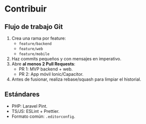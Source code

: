 # Contribuir

## Flujo de trabajo Git
1. Crea una rama por feature:
   - `feature/backend`
   - `feature/web`
   - `feature/mobile`
2. Haz commits pequeños y con mensajes en imperativo.
3. Abre **al menos 2 Pull Requests**:
   - PR 1: MVP backend + web.
   - PR 2: App móvil Ionic/Capacitor.
4. Antes de fusionar, realiza rebase/squash para limpiar el historial.

## Estándares
- PHP: Laravel Pint.
- TS/JS: ESLint + Prettier.
- Formato común: `.editorconfig`.